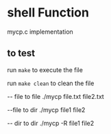 # shell Function

mycp.c implementation

## to test

run `make` to execute the file

run `make clean` to clean the file

-- file to file 
./mycp file.txt file2.txt

--file to dir 
./mycp file1 file2

-- dir to dir 
./mycp -R file1 file2
